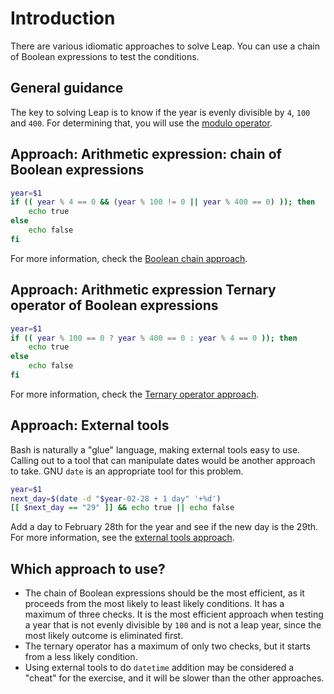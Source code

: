 # Introduction

There are various idiomatic approaches to solve Leap.
You can use a chain of Boolean expressions to test the conditions.

## General guidance

The key to solving Leap is to know if the year is evenly divisible by `4`, `100` and `400`.
For determining that, you will use the [modulo operator][modulo-operator].

## Approach: Arithmetic expression: chain of Boolean expressions

```bash
year=$1
if (( year % 4 == 0 && (year % 100 != 0 || year % 400 == 0) )); then
    echo true
else
    echo false
fi 
```

For more information, check the [Boolean chain approach][approach-boolean-chain].

## Approach: Arithmetic expression Ternary operator of Boolean expressions

```bash
year=$1
if (( year % 100 == 0 ? year % 400 == 0 : year % 4 == 0 )); then
    echo true
else
    echo false
fi 
```

For more information, check the [Ternary operator approach][approach-ternary-operator].

## Approach: External tools

Bash is naturally a "glue" language, making external tools easy to use.
Calling out to a tool that can manipulate dates would be another approach to take.
GNU `date` is an appropriate tool for this problem.

```bash
year=$1
next_day=$(date -d "$year-02-28 + 1 day" '+%d')
[[ $next_day == "29" ]] && echo true || echo false
```

Add a day to February 28th for the year and see if the new day is the 29th. For more information, see the [external tools approach][approach-external-tools].

## Which approach to use?

- The chain of Boolean expressions should be the most efficient, as it proceeds from the most likely to least likely conditions.
It has a maximum of three checks.
It is the most efficient approach when testing a year that is not evenly divisible by `100` and is not a leap year, since the most likely outcome is eliminated first.
- The ternary operator has a maximum of only two checks, but it starts from a less likely condition.
- Using external tools to do `datetime` addition may be considered a "cheat" for the exercise, and it will be slower than the other approaches.

[modulo-operator]: https://www.gnu.org/software/bash/manual/bash.html#Shell-Arithmetic
[approach-boolean-chain]: https://exercism.org/tracks/bash/exercises/leap/approaches/boolean-chain
[approach-ternary-operator]: https://exercism.org/tracks/bash/exercises/leap/approaches/ternary-operator
[approach-external-tools]: https://exercism.org/tracks/bash/exercises/leap/approaches/external-tools
